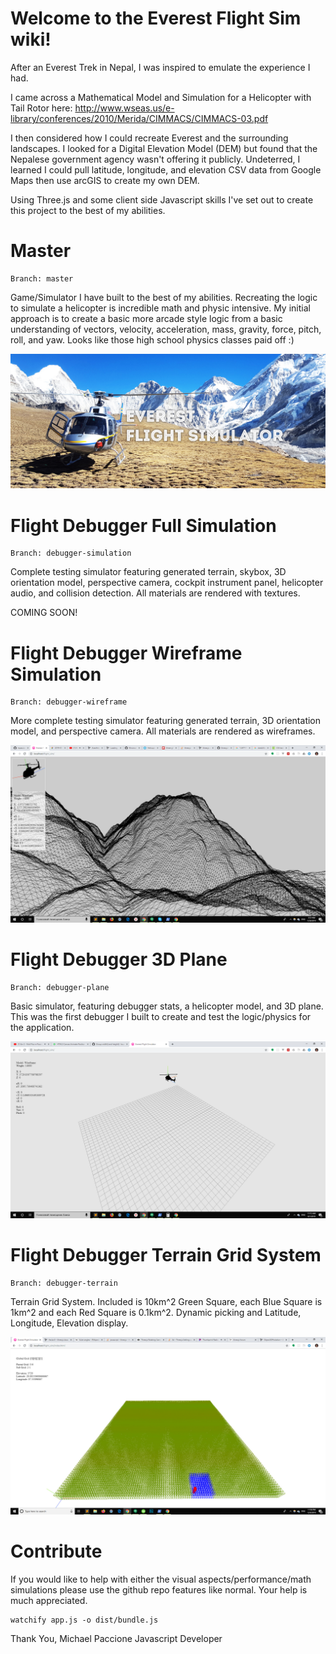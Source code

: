 ﻿# Welcome to the Everest Flight Sim wiki!

After an Everest Trek in Nepal, I was inspired to emulate the experience I had. 

I came across a Mathematical Model and Simulation for a Helicopter with Tail Rotor here: http://www.wseas.us/e-library/conferences/2010/Merida/CIMMACS/CIMMACS-03.pdf

I then considered how I could recreate Everest and the surrounding landscapes. I looked for a Digital Elevation Model (DEM) but found that the Nepalese government agency wasn't offering it publicly. Undeterred, I learned I could pull latitude, longitude, and elevation CSV data from Google Maps then use arcGIS to create my own DEM.

Using Three.js and some client side Javascript skills I've set out to create this project to the best of my abilities.

# Master

```
Branch: master
```

Game/Simulator I have built to the best of my abilities. Recreating the logic to simulate a helicopter is incredible math and physic intensive. My initial approach is to create a basic more arcade style logic from a basic understanding of vectors, velocity, acceleration, mass, gravity, force, pitch, roll, and yaw. Looks like those high school physics classes paid off :)

![Everest Flight Simulator](https://github.com/mpaccione/everest_flight_sim/blob/master/client/master-preview.jpg?raw=true)

# Flight Debugger Full Simulation

```
Branch: debugger-simulation
```

Complete testing simulator featuring generated terrain, skybox, 3D orientation model, perspective camera, cockpit instrument panel, helicopter audio, and collision detection. All materials are rendered with textures.

COMING SOON!

# Flight Debugger Wireframe Simulation

```
Branch: debugger-wireframe
```

More complete testing simulator featuring generated terrain, 3D orientation model, and perspective camera. All materials are rendered as wireframes.
 
![Flight Debugger Simulation Preview Image](https://github.com/mpaccione/everest_flight_sim/blob/debugger-wireframe/flight-debugger-simulation-preview.png?raw=true)

# Flight Debugger 3D Plane

```
Branch: debugger-plane
```

Basic simulator, featuring debugger stats, a helicopter model, and 3D plane. This was the first debugger I built to create and test the logic/physics for the application.

![Flight Debugger Wireframe Preview Image](https://github.com/mpaccione/everest_flight_sim/blob/debugger-plane/flight-debugger-wireframe-preview.png?raw=true)

# Flight Debugger Terrain Grid System

```
Branch: debugger-terrain
```

Terrain Grid System. Included is 10km^2 Green Square, each Blue Square is 1km^2 and each Red Square is 0.1km^2. Dynamic picking and Latitude, Longitude, Elevation display.

![Flight Debugger Terrain Preview Image](https://github.com/mpaccione/everest_flight_sim/blob/debugger-terrain/flight-debugger-terrain-preview.jpg?raw=true)

# Contribute

If you would like to help with either the visual aspects/performance/math simulations please use the github repo features like normal. Your help is much appreciated.

```
watchify app.js -o dist/bundle.js
```

Thank You,
Michael Paccione
Javascript Developer
